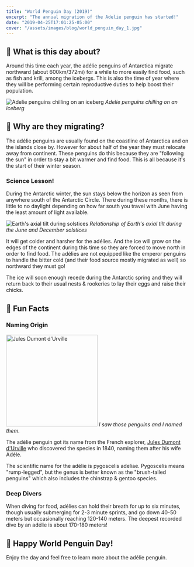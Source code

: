 ```yaml
---
title: "World Penguin Day (2019)"
excerpt: "The annual migration of the Adelie penguin has started!"
date: "2019-04-25T17:01:25-05:00"
cover: "/assets/images/blog/world_penguin_day_1.jpg"
---
```


## 🐧️ What is this day about?

Around this time each year, the adélie penguins of Antarctica migrate northward (about 600km/372mi) for a while to more easily find food, such as fish and krill, among the icebergs. This is also the time of year where they will be performing certain reproductive duties to help boost their population.

![Adelie penguins chilling on an iceberg](/assets/images/blog/world_penguin_day_2.jpg)
_Adelie penguins chilling on an iceberg_

## 🐧️ Why are they migrating?

The adélie penguins are usually found on the coastline of Antarctica and on the islands close by. However for about half of the year they must relocate away from continent. These penguins do this because they are "following the sun" in order to stay a bit warmer and find food. This is all because it's the start of their winter season.

### Science Lesson!

During the Antarctic winter, the sun stays below the horizon as seen from anywhere south of the Antarctic Circle. There during these months, there is little to no daylight depending on how far south you travel with June having the least amount of light available.

![Earth's axial tilt during solstices](/assets/images/blog/world_penguin_day_circletilt.png)
_Relationship of Earth's axial tilt during the June and December solstices_

It will get colder and harsher for the adélies. And the ice will grow on the edges of the continent during this time so they are forced to move north in order to find food. The adélies are not equipped like the emperor penguins to handle the bitter cold (and their food source mostly migrated as well) so northward they must go!

The ice will soon enough recede during the Antarctic spring and they will return back to their usual nests & rookeries to lay their eggs and raise their chicks.

## 🐧️ Fun Facts

### Naming Origin

<div class="article_aside">
<img src="https://upload.wikimedia.org/wikipedia/commons/5/5f/Dumont_d%27Urville.jpg" alt="Jules Dumont d'Urville" style="height: 250px" />
<em>I saw those penguins <i>and</i> I named them.</em>
</div>

The adélie penguin got its name from the French explorer, [Jules Dumont d'Urville](https://en.wikipedia.org/wiki/Jules_Dumont_d%27Urville) who discovered the species in 1840, naming them after his wife Adéle.

The scientific name for the adélie is pygoscelis adeliae. Pygoscelis means "rump-legged", but the genus is better known as the "brush-tailed penguins" which also includes the chinstrap & gentoo species.

### Deep Divers

When diving for food, adélies can hold their breath for up to six minutes, though usually submerging for 2-3 minute sprints, and go down 40-50 meters but occasionally reaching 120-140 meters. The deepest recorded dive by an adélie is about 170-180 meters!

## 🐧️ Happy World Penguin Day!

Enjoy the day and feel free to learn more about the adélie penguin.
